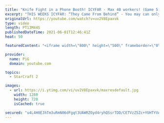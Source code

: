 ```yaml
---
title: "Knife Fight in a Phone Booth! ICYFAR - Max 40 workers! (Game 5) The PiG Daily #99"
excerpt: "THIS WEEKS ICYFAR: “They Came From Behind” - You may can only attack your opponent with counters - never from the front. So drops, harassment, runbys and not engaging their army front on are the only ways you can attack. Send submissions to eonblu95@gmail.com as attachment AND only ICYFAR as title! Lastest"
originalUrl: https://youtube.com/watch?v=uv2V8Epaxvk
type: video
length: PT13M44S
publishedDateTime: 2021-06-01T12:46:41Z
heat: 50

featuredContent: "<iframe width=\"800\" height=\"500\" frameborder=\"0\" src=\"https://www.youtube.com/embed/uv2V8Epaxvk\" allow=\"accelerometer; autoplay; encrypted-media; gyroscope; picture-in-picture\" allowfullscreen></iframe>"

provider:
  name: PiG
  domain: youtube.com

topics:
  - StarCraft 2

images:
  - url: https://i.ytimg.com/vi/uv2V8Epaxvk/maxresdefault.jpg
    width: 1280
    height: 720
    isCached: true

secured: "u4L4H0EJhTm3uRmN06dFgqt3UAWRZGyd4ryhQSsrTDD/CETVzZ5Zc+YUHTYVACA4jOzDVLW7f+gbBGC/CFTO7JQkjP/v3mQtEHnc17c+/8U8X/opu30SnrkX5SHjDNKBv95nMwkmvfEt18VF5TwCe71UCpBW5+EaybMG4i94Uq2dmbUGeC+NdhLw1Oq48FIdex0JKS0DvrkpScQMYZtIvqp4zTammGLod7XqLudfhJAW8un+c3zCsz+vtk8iic8HU67wGPLwzS5LWFGYhV+GmNiu57cuUsb8g3otC33/GfVBMb7MF6yAl9LbEGTZW2I1dgeOgPywXC0ikA5zDArEKh2lyxo3j0wqHwWFr2F2AaBZ1VhbTVEEO4aRNeHQz1mRduFGlJLL0cT55tA9Cx2PXRjm7Os6A+93dIxtddQOY+I=;u4GLPbywoKf1V5ktadJsig=="
---
```


